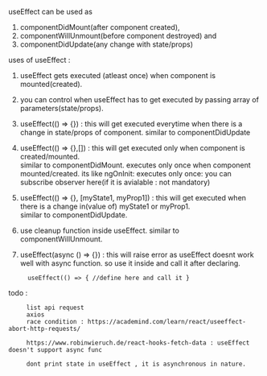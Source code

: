 useEffect can be used as  
1. componentDidMount(after component created), 
2. componentWillUnmount(before component destroyed) and 
3. componentDidUpdate(any change with state/props)

uses of useEffect : 

1. useEffect gets executed (atleast once) when component is mounted(created). 

2. you can control when useEffect has to get executed by passing array of parameters(state/props).  

3. useEffect(() => {}) : this will get executed everytime when there is a change in state/props of component. 
   similar to componentDidUpdate

4. useEffect(() => {},[]) : this will get executed only when component is created/mounted.  
   similar to componentDidMount. executes only once when component mounted/created.
   its like ngOnInit: executes only once: you can subscribe observer here(if it is avialable : not mandatory)

5. useEffect(() => {}, [myState1, myProp1]) : this will get executed when there is a change in(value of) myState1 or myProp1.  
   similar to componentDidUpdate.

6. use cleanup function inside useEffect. similar to componentWillUnmount.

7. useEffect(async () => {}) : this will raise error as useEffect doesnt work well with async function. 
   so use it inside and call it after declaring.

         useEffect(() => { //define here and call it }


todo : 

         list api request
         axios
         race condition : https://academind.com/learn/react/useeffect-abort-http-requests/
         
         https://www.robinwieruch.de/react-hooks-fetch-data : useEffect doesn't support async func
         
         dont print state in useEffect , it is asynchronous in nature.
